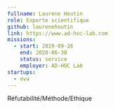 ```yaml
---
fullname: Laurene Houtin
role: Experte scientifique
github: laurenehoutin
link: https://www.ad-hoc-lab.com
missions:
  - start: 2019-09-26
    end: 2020-06-30
    status: service
    employer: AD-HOC Lab
startups:
  - eva
---
```


Réfutabilité/Méthode/Ethique

